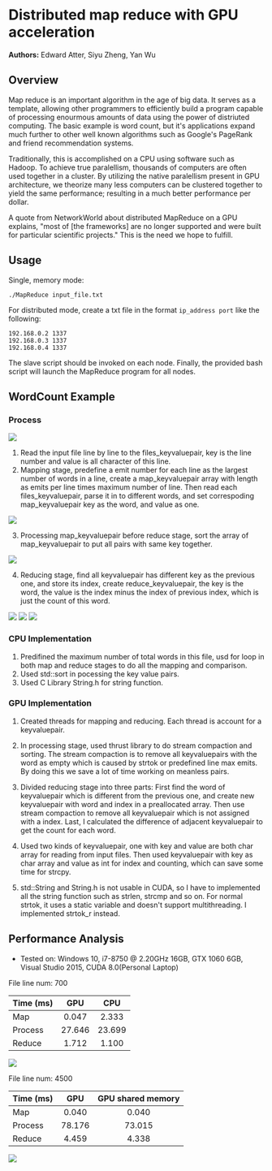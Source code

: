 Distributed map reduce with GPU acceleration
======================
**Authors:** Edward Atter, Siyu Zheng, Yan Wu

## Overview
Map reduce is an important algorithm in the age of big data. It serves as a template, allowing other programmers to efficiently build a program capable of processing enourmous amounts of data using the power of distriuted computing. The basic example is word count, but it's applications expand much further to other well known algorithms such as Google's PageRank and friend recommendation systems. 

Traditionally, this is accomplished on a CPU using software such as Hadoop. To achieve true paralellism, thousands of computers are often used together in a cluster. By utilizing the native paralellism present in GPU architecture, we theorize many less computers can be clustered together to yield the same performance; resulting in a much better performance per dollar. 

A quote from NetworkWorld about distributed MapReduce on a GPU explains, "most of [the frameworks] are no longer supported and were built for particular scientific projects." This is the need we hope to fulfill.

## Usage

Single, memory mode:

    ./MapReduce input_file.txt

For distributed mode, create a txt file in the format `ip_address port` like the following:

    192.168.0.2 1337 
    192.168.0.3 1337
    192.168.0.4 1337

The slave script should be invoked on each node. Finally, the provided bash script will launch the MapReduce program for all nodes.

## WordCount Example

### Process
![](img/MapReduce.gif) 
1. Read the input file line by line to the files_keyvaluepair, key is the line number and value is all character of this line.
2. Mapping stage, predefine a emit number for each line as the largest number of words in a line, create a map_keyvaluepair array with length as emits per line times maximum number of line. Then read each files_keyvaluepair, parse it in to different words, and set correspoding map_keyvaluepair key as the word, and value as one.

![](img/map.png) 

3. Processing map_keyvaluepair before reduce stage, sort the array of map_keyvaluepair to put all pairs with same key together.

![](img/process.png) 

4. Reducing stage, find all keyvaluepair has different key as the previous one, and store its index, create reduce_keyvaluepair, the key is the word, the value is the index minus the index of previous index, which is just the count of this word.

![](img/reduce1.png) 
![](img/reduce2.png) 
![](img/reduce3.png) 


### CPU Implementation

1. Predifined the maximum number of total words in this file, usd for loop in both map and reduce stages to do all the mapping and comparison.
2. Used std::sort in pocessing the key value pairs.
3. Used C Library String.h for string function.

### GPU Implementation

1. Created threads for mapping and reducing. Each thread is account for a keyvaluepair.

2. In processing stage, used thrust library to do stream compaction and sorting. The stream compaction is to remove all keyvaluepairs with the word as empty which is caused by strtok or predefined line max emits. By doing this we save a lot of time working on meanless pairs.

3. Divided reducing stage into three parts: First find the word of keyvaluepair which is different from the previous one, and create new keyvaluepair with word and index in a preallocated array. Then use stream compaction to remove all keyvaluepair which is not assigned with a index. Last, I calculated the difference of adjacent keyvaluepair to get the count for each word.

4. Used two kinds of keyvaluepair, one with key and value are both char array for reading from input files. Then used keyvaluepair with key as char array and value as int for index and counting, which can save some time for strcpy.

5. std::String and String.h is not usable in CUDA, so I have to implemented all the string function such as strlen, strcmp and so on. For normal strtok, it uses a static variable and doesn't support multithreading. I implemented strtok_r instead.

## Performance Analysis

* Tested on: Windows 10, i7-8750 @ 2.20GHz 16GB, GTX 1060 6GB, Visual Studio 2015, CUDA 8.0(Personal Laptop)

File line num: 700

|Time (ms) | GPU       | CPU           |
| ---------|:---------:|:-------------:|
|Map   | 0.047     | 2.333 |
|Process| 27.646 | 23.699 |
|Reduce | 1.712  | 1.100   |

![](img/GPUvsCPU.png)  

File line num: 4500

|Time (ms) | GPU       | GPU shared memory           |
| ---------|:---------:|:-------------:|
|Map   | 0.040   | 0.040 |
|Process| 78.176 | 73.015 |
|Reduce | 4.459  | 4.338   |

![](img/GPUvsGPUshared.png)  
